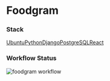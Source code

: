 # Foodgram
### Stack
[Ubuntu](https://img.shields.io/badge/Ubuntu-E95420?style=for-the-badge&logo=ubuntu&logoColor=white)[Python](https://img.shields.io/badge/Python-3776AB?style=for-the-badge&logo=python&logoColor=white)[Django](https://img.shields.io/badge/Django-092E20?style=for-the-badge&logo=django&logoColor=white)[PostgreSQL](https://img.shields.io/badge/PostgreSQL-316192?style=for-the-badge&logo=postgresql&logoColor=white)[React](https://img.shields.io/badge/React-20232A?style=for-the-badge&logo=react&logoColor=61DAFB)
### Workflow Status
![foodgram workflow](https://github.com/HellfastUSMC/foodgram-project-react/actions/workflows/main.yml/badge.svg)
